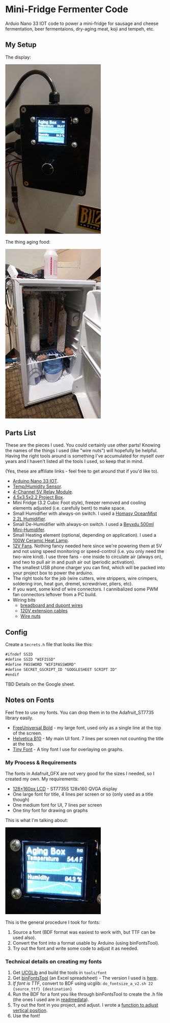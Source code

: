 # Mini-Fridge Fermenter Code

Arduio Nano 33 IOT code to power a mini-fridge for sausage and cheese fermentation, beer fermentaions, dry-aging meat, koji and tempeh, etc.

## My Setup

The display:

<img src="https://github.com/verysmallrock/FridgeFermenter/blob/main/readmedata/display.jpg?raw=true" width="300"/>

The thing aging food:

<img src="https://github.com/verysmallrock/FridgeFermenter/blob/main/readmedata/fridge.jpg?raw=true" width="300"/>

## Parts List

These are the pieces I used. You could certainly use other parts! Knowing the names of the things I used (like "wire nuts") will hopefully be helpful. Having the right tools around is something I've accumulated for myself over years and I haven't listed all the tools I used, so keep that in mind.

(Yes, these are affiliate links - feel free to get around that if you'd like to).

- [Arduino Nano 33 IOT](https://store.arduino.cc/usa/nano-33-iot).
- [Temp/Humidity Sensor](https://www.amazon.com/gp/product/B0795F19W6?ie=UTF8&psc=1&linkCode=ll1&tag=lukrym-20&linkId=b486d25ab6e4b8790191439777602fc0&language=en_US&ref_=as_li_ss_tl).
- [4-Channel 5V Relay Module](https://www.amazon.com/gp/product/B00KTEN3TM?ie=UTF8&psc=1&linkCode=ll1&tag=lukrym-20&linkId=ff5f6f848a3d0b86bc1fc15f77313c02&language=en_US&ref_=as_li_ss_tl).
- [4.5x3.5x2.2 Project Box](https://www.amazon.com/gp/product/B083H9FNRT?ie=UTF8&psc=1&linkCode=ll1&tag=lukrym-20&linkId=cb9c5620ddc8028527556253d6c852c3&language=en_US&ref_=as_li_ss_tl).
- Mini Fridge (3.2 Cubic Foot style), freezer removed and cooling elements adjusted (i.e. carefully bent) to make space.
- Small Humidifier with always-on switch. I used a [Homasy OceanMist 2.2L Humidifier](https://www.amazon.com/gp/product/B07RZSBSHJ?ie=UTF8&psc=1&linkCode=ll1&tag=lukrym-20&linkId=87576ba18dd32a623d075564934d3fa7&language=en_US&ref_=as_li_ss_tl).
- Small De-Humidifier with always-on switch. I used a [Beyxdu 500ml Mini-Humidifer](https://www.amazon.com/gp/product/B08GZ5X3LS?ie=UTF8&psc=1&linkCode=ll1&tag=lukrym-20&linkId=87047495e5704d8dc332e4ea6d7e05ae&language=en_US&ref_=as_li_ss_tl).
- Small Heating element (optional, depending on application). I used a [100W Ceramic Heat Lamp](https://www.amazon.com/gp/product/B078TDWPW5?ie=UTF8&psc=1&linkCode=ll1&tag=lukrym-20&linkId=cf68c355be76eacd109e89950d577606&language=en_US&ref_=as_li_ss_tl).
- [12V Fans](https://www.amazon.com/gp/product/B002YFSHPY?ie=UTF8&psc=1&linkCode=ll1&tag=lukrym-20&linkId=10a59ab0ad20ab55b6fab55db6f1edae&language=en_US&ref_=as_li_ss_tl).  Nothing fancy needed here since we're powering them at 5V and not using speed monitoring or speed-control (i.e. you only need the two-wire kind). I use three fans - one inside to circulate air (always on), and two to pull air in and push air out (periodic activation).
- The smallest USB phone charger you can find, which will be packed into your project box to power the arduino.
- The right tools for the job (wire cutters, wire strippers, wire crimpers, soldering iron, heat gun, dremel, screwdriver, pliers, etc).
- If you want, some kind of wire connectors. I cannibalized some PWM fan connectors leftover from a PC build.
- Wiring bits
    - [breadboard and dupont wires](https://www.amazon.com/gp/product/B073X7GZ1P?ie=UTF8&psc=1&linkCode=ll1&tag=lukrym-20&linkId=7bf6e074223fc1dd57e1be55bdc61fdc&language=en_US&ref_=as_li_ss_tl)
	- [120V extension cables](https://www.amazon.com/gp/product/B0153T1J8Y?ie=UTF8&psc=1&linkCode=ll1&tag=lukrym-20&linkId=be3e7c630bf3fb102ec836a4fbd1e33e&language=en_US&ref_=as_li_ss_tl)
	- [Wire nuts](https://www.amazon.com/Insulating-Electrical-Connectors-Portable-Connection/dp/B08DHZHQ4M?dchild=1&keywords=wire+nuts&qid=1619153897&sr=8-3&linkCode=ll1&tag=lukrym-20&linkId=99f28838b6a6ac1eec17d4aacd88e34d&language=en_US&ref_=as_li_ss_tl)

## Config

Create a `Secrets.h` file that looks like this:

```
#ifndef SSID
#define SSID "WIFISSD"
#define PASSWORD "WIFIPASSWORD"
#define SECRET_GSCRIPT_ID "GOOGLESHEET SCRIPT ID"
#endif

```

TBD Details on the Google sheet.

## Notes on Fonts

Feel free to use my fonts.  You can drop them in to the Adafruit_ST7735 library easily.

- [FreeUniversal Bold](https://github.com/verysmallrock/FridgeFermenter/blob/main/TitleFont.h) - my large font, used only as a single line at the top of the screen.
- [Helvetica B10](https://github.com/verysmallrock/FridgeFermenter/blob/main/HelvB10.h) - My main UI font. 7 lines per screen not counting the title at the top.
- [Tiny Font](https://github.com/verysmallrock/FridgeFermenter/blob/main/TinyFont.h) - A tiny font I use for overlaying on graphs.

### My Process & Requirements

The fonts in Adafruit_GFX are not very good for the sizes I needed, so I created my own.  My requirements:

- [128×160px LCD](https://www.ebay.com/itm/224237573577) - ST7735S 128x160 QVGA display
- One large font for title, 4 lines per screen or so (only used as a title though)
- One medium font for UI, 7 lines per screen
- One tiny font for drawing on graphs

This is what I'm talking about:

<img src="https://github.com/verysmallrock/FridgeFermenter/blob/main/readmedata/display2.jpg?raw=true" width="300"/>

This is the general procedure I took for fonts:

1. Source a font (BDF format was easiest to work with, but TTF can be used also).
2. Convert the font into a format usable by Arduino (using binFontsTool).
3. Try out the font and write some code to adjust it as needed.

### Technical details on creating my fonts

1. Get [UCGLib](https://github.com/olikraus/ucglib) and build the tools in `tools/font`
2. Get [binFontsTool](https://forum.arduino.cc/t/excel-fonts-editor-converter-for-adafruit-utft-squix-ili9341_t3-oled_i2c/430653) (an Excel spreadsheet) - The version I used is [here](https://github.com/verysmallrock/FridgeFermenter/blob/main/readmedata/binFontsTool-0.2.7.zip?raw=true).
2. *If font is TTF*, convert to BDF using ucglib: `do_fontsize_a_v2.sh 22 {source_ttf} {destination}`
3. Run the BDF for a font you like through binFontsTool to create the .h file (the ones I used are in [readmedata](https://github.com/verysmallrock/FridgeFermenter/tree/main/readmedata)).
4. Try out the font in you project, and adjust.  I wrote a [function to adjust vertical position](https://github.com/verysmallrock/FridgeFermenter/blob/main/Display.cpp#L45).
5. Use the font!
